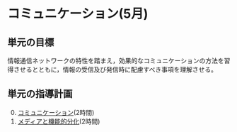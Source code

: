 # コミュニケーション(5月)
## 単元の目標
情報通信ネットワークの特性を踏まえ，効果的なコミュニケーションの方法を習得させるとともに，情報の受信及び発信時に配慮すべき事項を理解させる。

## 単元の指導計画
0. [コミュニケーション](comm/README.md)(2時間)
0. [メディアと機能的分化](media/README.md)(2時間)
